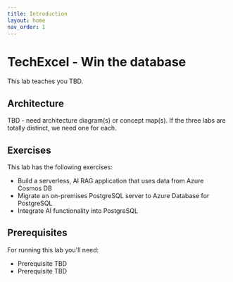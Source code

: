 ```yaml
---
title: Introduction
layout: home
nav_order: 1
---
```


# TechExcel - Win the database

This lab teaches you TBD.

## Architecture

TBD - need architecture diagram(s) or concept map(s). If the three labs are totally distinct, we need one for each.

## Exercises

This lab has the following exercises:

 - Build a serverless, AI RAG application that uses data from Azure Cosmos DB 
 - Migrate an on-premises PostgreSQL server to Azure Database for PostgreSQL
 - Integrate AI functionality into PostgreSQL

## Prerequisites

For running this lab you'll need:

 - Prerequisite TBD 
 - Prerequisite TBD

